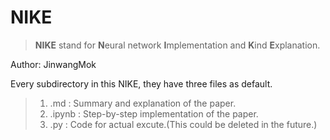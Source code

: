 # NIKE

> **NIKE** stand for **N**eural network **I**mplementation and **K**ind **E**xplanation.

Author: JinwangMok

Every subdirectory in this NIKE, they have three files as default.
> 1. .md : Summary and explanation of the paper.
> 2. .ipynb : Step-by-step implementation of the paper.
> 3. .py : Code for actual excute.(This could be deleted in the future.)
